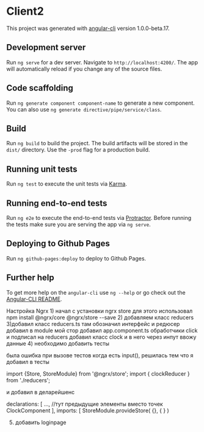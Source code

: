 # Client2

This project was generated with [angular-cli](https://github.com/angular/angular-cli) version 1.0.0-beta.17.

## Development server
Run `ng serve` for a dev server. Navigate to `http://localhost:4200/`. The app will automatically reload if you change any of the source files.

## Code scaffolding

Run `ng generate component component-name` to generate a new component. You can also use `ng generate directive/pipe/service/class`.

## Build

Run `ng build` to build the project. The build artifacts will be stored in the `dist/` directory. Use the `-prod` flag for a production build.

## Running unit tests

Run `ng test` to execute the unit tests via [Karma](https://karma-runner.github.io).

## Running end-to-end tests

Run `ng e2e` to execute the end-to-end tests via [Protractor](http://www.protractortest.org/). 
Before running the tests make sure you are serving the app via `ng serve`.

## Deploying to Github Pages

Run `ng github-pages:deploy` to deploy to Github Pages.

## Further help

To get more help on the `angular-cli` use `ng --help` or go check out the [Angular-CLI README](https://github.com/angular/angular-cli/blob/master/README.md).


Настройка Ngrx
1)
начал с установки ngrx store 
для этого использовал 
npm install @ngrx/core @ngrx/store --save
2)
добавляем класс reducers
3)добавил класс reducers.ts там обозначил интерфейс и редюсер
добавил в module мой стор
добавил app.component.ts обработчики click и подписал на reducers
добавил класс clock и в него через инпут ввожу данные
4) необходимо добавить тесты 

была ошибка при вызове тестов когда есть input(), решилась тем что я добавил в тесты 

import {Store, StoreModule} from '@ngrx/store'; 
import { clockReducer } from './reducers';


и добавил в деларейшенс 

declarations: [
        ..., //тут предыдущие элементы вместо точек
        ClockComponent
      ],
       imports: [
      StoreModule.provideStore(
       {}, 
        { } )

5) добавить loginpage